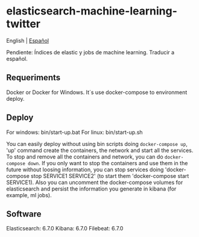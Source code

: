 # elasticsearch-machine-learning-twitter

English | [Español](./README.md)

  Pendiente: Índices de elastic y jobs de machine learning. Traducir a español.

## Requeriments

Docker or Docker for Windows. It´s use docker-compose to environment deploy.

## Deploy

For windows: bin/start-up.bat
For linux: bin/start-up.sh

You can easily deploy without using bin scripts doing ```docker-compose up```, 'up' command create the containers, the network and start all the services. To stop and remove all the containers and network, you can do ```docker-compose down```. If you only want to stop the containers and use them in the future without loosing information, you can stop services doing 'docker-compose stop SERVICE1 SERVICE2' (to start them 'docker-compose start SERVICE1). Also you can uncomment the docker-compose volumes for elasticsearch and persist the information you generate in kibana (for example, ml jobs).

## Software

Elasticsearch: 6.7.0
Kibana: 6.7.0
Filebeat: 6.7.0
